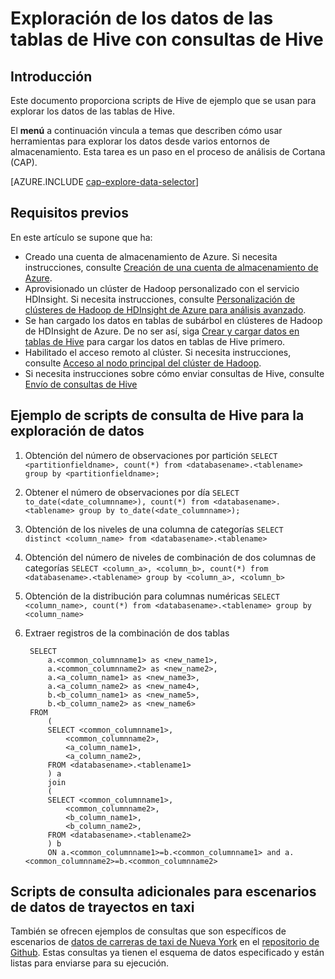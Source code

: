 <properties
	pageTitle="Exploración de los datos de las tablas de Hive con consultas de Hive | Microsoft Azure"
	description="Exploración de los datos de las tablas de Hive con consultas de Hive."
	services="machine-learning"
	documentationCenter=""
	authors="bradsev"
	manager="paulettm" 
	editor="cgronlun"  />

<tags
	ms.service="machine-learning"
	ms.workload="data-services"
	ms.tgt_pltfrm="na"
	ms.devlang="na"
	ms.topic="article"
	ms.date="02/08/2016"
	ms.author="hangzh;bradsev" />

# Exploración de los datos de las tablas de Hive con consultas de Hive 

## Introducción

Este documento proporciona scripts de Hive de ejemplo que se usan para explorar los datos de las tablas de Hive.

El **menú** a continuación vincula a temas que describen cómo usar herramientas para explorar los datos desde varios entornos de almacenamiento. Esta tarea es un paso en el proceso de análisis de Cortana (CAP).

[AZURE.INCLUDE [cap-explore-data-selector](../../includes/cap-explore-data-selector.md)]

## Requisitos previos
En este artículo se supone que ha:

* Creado una cuenta de almacenamiento de Azure. Si necesita instrucciones, consulte [Creación de una cuenta de almacenamiento de Azure](../hdinsight-get-started.md#storage).
* Aprovisionado un clúster de Hadoop personalizado con el servicio HDInsight. Si necesita instrucciones, consulte [Personalización de clústeres de Hadoop de HDInsight de Azure para análisis avanzado](machine-learning-data-science-customize-hadoop-cluster.md).
* Se han cargado los datos en tablas de subárbol en clústeres de Hadoop de HDInsight de Azure. De no ser así, siga [Crear y cargar datos en tablas de Hive](machine-learning-data-science-move-hive-tables.md) para cargar los datos en tablas de Hive primero.
* Habilitado el acceso remoto al clúster. Si necesita instrucciones, consulte [Acceso al nodo principal del clúster de Hadoop](machine-learning-data-science-customize-hadoop-cluster.md#headnode).
* Si necesita instrucciones sobre cómo enviar consultas de Hive, consulte [Envío de consultas de Hive](machine-learning-data-science-move-hive-tables.md#submit)

## Ejemplo de scripts de consulta de Hive para la exploración de datos

1. Obtención del número de observaciones por partición `SELECT <partitionfieldname>, count(*) from <databasename>.<tablename> group by <partitionfieldname>;`

2. Obtener el número de observaciones por día `SELECT to_date(<date_columnname>), count(*) from <databasename>.<tablename> group by to_date(<date_columnname>);`

3. Obtención de los niveles de una columna de categorías `SELECT  distinct <column_name> from <databasename>.<tablename>`

4. Obtención del número de niveles de combinación de dos columnas de categorías `SELECT <column_a>, <column_b>, count(*) from <databasename>.<tablename> group by <column_a>, <column_b>`

5. Obtención de la distribución para columnas numéricas `SELECT <column_name>, count(*) from <databasename>.<tablename> group by <column_name>`

6. Extraer registros de la combinación de dos tablas

	    SELECT
			a.<common_columnname1> as <new_name1>,
			a.<common_columnname2> as <new_name2>,
    		a.<a_column_name1> as <new_name3>,
    		a.<a_column_name2> as <new_name4>,
    		b.<b_column_name1> as <new_name5>,
    		b.<b_column_name2> as <new_name6>
    	FROM
    		(
    		SELECT <common_columnname1>,
    			<common_columnname2>,
				<a_column_name1>,
				<a_column_name2>,
			FROM <databasename>.<tablename1>
			) a
			join
			(
			SELECT <common_columnname1>,
    			<common_columnname2>,
				<b_column_name1>,
				<b_column_name2>,
			FROM <databasename>.<tablename2>
			) b
			ON a.<common_columnname1>=b.<common_columnname1> and a.<common_columnname2>=b.<common_columnname2>

## Scripts de consulta adicionales para escenarios de datos de trayectos en taxi

También se ofrecen ejemplos de consultas que son específicos de escenarios de [datos de carreras de taxi de Nueva York](http://chriswhong.com/open-data/foil_nyc_taxi/) en el [repositorio de Github](https://github.com/Azure/Azure-MachineLearning-DataScience/tree/master/Misc/DataScienceProcess/DataScienceScripts). Estas consultas ya tienen el esquema de datos especificado y están listas para enviarse para su ejecución.

 

<!---HONumber=AcomDC_0211_2016-->